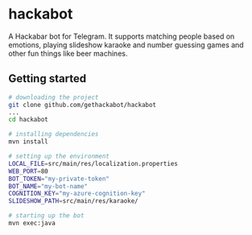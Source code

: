# hackabot
A Hackabar bot for Telegram. It supports matching people based on emotions, playing slideshow karaoke and number guessing games and other fun things like beer machines.

## Getting started
```bash
# downloading the project
git clone github.com/gethackabot/hackabot
...
cd hackabot

# installing dependencies
mvn install

# setting up the environment
LOCAL_FILE=src/main/res/localization.properties
WEB_PORT=80
BOT_TOKEN="my-private-token"
BOT_NAME="my-bot-name"
COGNITION_KEY="my-azure-cognition-key"
SLIDESHOW_PATH=src/main/res/karaoke/

# starting up the bot
mvn exec:java
```
